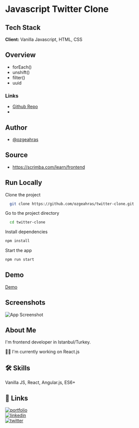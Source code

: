 # Javascript Twitter Clone

## Tech Stack  
**Client:** Vanilla Javascript, HTML, CSS

## Overview

- forEach()
- unshift()
- filter()
- uuid

### Links

- [Github Repo](https://github.com/ozgeahras/twitter-clone)  
- 


## Author

- [@ozgeahras](https://github.com/ozgeahras)  

## Source

- https://scrimba.com/learn/frontend
 
## Run Locally  
Clone the project  

~~~bash  
  git clone https://github.com/ozgeahras/twitter-clone.git
~~~

Go to the project directory  

~~~bash  
  cd twitter-clone
~~~

Install dependencies  

~~~bash  
npm install
~~~

Start the app  

~~~bash  
npm run start
~~~  
 
 
## Demo  
[Demo](https://ozgeahras.github.io/twitter-clone/)
 

 
## Screenshots  
![App Screenshot](https://github.com/ozgeahras/twitter-clone/images/screenshot.png)  
  
           
## About Me  
I'm frontend developer in Istanbul/Turkey.

👩‍💻 I'm currently working on React.js

## 🛠 Skills  
Vanilla JS, React, Angular.js, ES6+  

    
## 🔗 Links  
[![portfolio](https://img.shields.io/badge/my_portfolio-1DA1F2?style=for-the-badge&logo=ko-fi&logoColor=white)](https://ozgeahras.com/)  
[![linkedin](https://img.shields.io/badge/linkedin-0A66C2?style=for-the-badge&logo=linkedin&logoColor=white)](https://www.linkedin.com/in/ozgeahras/)  
[![twitter](https://img.shields.io/badge/github-000?style=for-the-badge&logo=github&logoColor=white)](https://github.com/ozgeahras/)  
    
